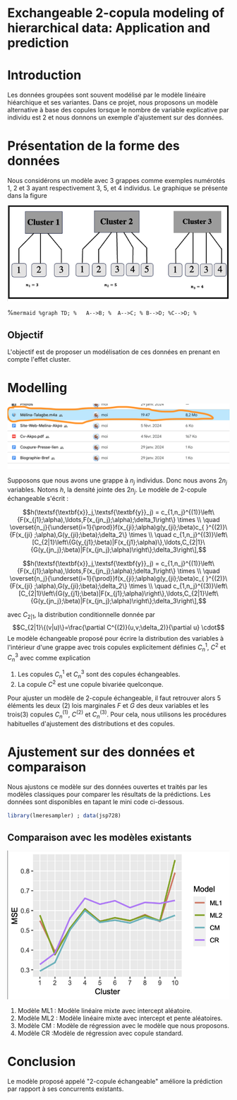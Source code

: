 
# Exchangeable 2-copula modeling of hierarchical data: Application and prediction


# Introduction
Les données groupées sont souvent modélisé par le modèle linéaire hiéarchique et ses variantes. 
Dans ce projet, nous proposons un modèle alternative à base des copules lorsque le nombre de variable explicative par individu est 2
et nous donnons un exemple d'ajustement sur des données.


# Présentation de la forme des données
Nous considérons un modèle avec 3 grappes comme exemples numérotés 1, 2 et 3 ayant respectivement 3, 5, et 4 individus. Le graphique se présente dans la figure 

<p align="center">
  <img src="Cluster.png" alt="Disposition des données en cluster">
</p>



%```mermaid
%graph TD;
 %   A-->B;
  %  A-->C;
   % B-->D;
    %C-->D;
%```
## Objectif
L'objectif est de proposer un modélisation de ces données en prenant en compte l'effet cluster.


# Modelling

![Decomposition vine copula](/Capture.png)

Supposons que nous avons une grappe à $n_j$ individus. Donc nous avons $2n_j$ variables. Notons $h$, la densité jointe des $2n_j$. Le modèle de 2-copule échangeable s'écrit : 

$$h(\textsf{\textbf{x}}_j,\textsf{\textbf{y}}_j) = c_{1,n_j}^{(1)}\left\{F(x_{j1};\alpha),\ldots,F(x_{jn_j};\alpha);\delta_1\right\} \times \\
\quad \overset{n_j}{\underset{i=1}{\prod}}f(x_{ji};\alpha)g(y_{ji};\beta)c_{ }^{(2)}\{F(x_{ji} ;\alpha),G(y_{ji};\beta);\delta_2\} \times \\
\quad c_{1,n_j}^{(3)}\left\[C_{2|1}\left\{G(y_{j1};\beta)|F(x_{j1};\alpha)\},\ldots,C_{2|1}\{G(y_{jn_j};\beta)|F(x_{jn_j};\alpha)\right\};\delta_3\right\],$$


$$h(\textsf{\textbf{x}}_j,\textsf{\textbf{y}}_j) = c_{1,n_j}^{(1)}\left\{F(x_{j1};\alpha),\ldots,F(x_{jn_j};\alpha);\delta_1\right\} \times \\
\quad \overset{n_j}{\underset{i=1}{\prod}}f(x_{ji};\alpha)g(y_{ji};\beta)c_{ }^{(2)}\{F(x_{ji} ;\alpha),G(y_{ji};\beta);\delta_2\} \times \\
\quad c_{1,n_j}^{(3)}\left\[C_{2|1}\left\{G(y_{j1};\beta)|F(x_{j1};\alpha)\right\},\ldots,C_{2|1}\left\{G(y_{jn_j};\beta)|F(x_{jn_j};\alpha)\right\};\delta_3\right\],$$

avec $C_{2|1}$, la distribution conditionnelle donnée par
$$C_{2|1}\{(v|u)\}=\frac{\partial C^{(2)}(u,v;\delta_2)}{\partial u} \cdot$$
Le modèle échangeable proposé pour écrire la distribution des variables à l'intérieur d'une grappe avec trois copules explicitement définies $C_n^1$, $C^2$ et $C_n^3$ avec comme explication

1. Les copules $C_n^1$ et $C_n^3$ sont des copules échangeables.
2. La copule $C^2$ est une copule bivariée quelconque.

Pour ajuster un modèle de 2-copule échangeable, il faut retrouver alors 5 éléments les deux (2) lois marginales $F$ et $G$ des deux variables et les trois(3) copules $C_n^{(1)}$, $C^{(2)}$ et $C_n^{(3)}$.
Pour cela, nous utilisons les procédures habituelles d'ajustement des distributions et des copules.
    
# Ajustement sur des données et comparaison
Nous ajustons ce modèle sur des données ouvertes et traités par les modèles classiques pour comparer les résultats de la prédictions. Les données sont disponibles en tapant le mini code ci-dessous.

```r
library(lmeresampler) ; data(jsp728)
```

## Comparaison avec les modèles existants

<p align="center">
  <img src="Effic.png" alt="Disposition1">
</p>

1. Modèle ML1 : Modèle linéaire mixte avec intercept aléatoire.
2. Modèle ML2 : Modèle linéaire mixte avec intercept et pente aléatoires.
3. Modèle CM : Modèle de régression avec le modèle que nous proposons.
4. Modèle CR :Modèle de régression avec copule standard.


# Conclusion
Le modèle proposé appelé "2-copule échangeable" améliore la prédiction par rapport à ses concurrents existants.
